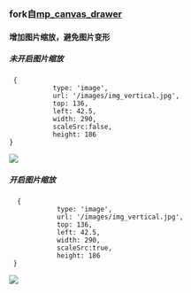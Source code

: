 

### fork自<a href='https://github.com/kuckboy1994/mp_canvas_drawer/'>mp_canvas_drawer</a>

#### 增加图片缩放，避免图片变形

##### 未开启图片缩放

 ```
  {
            type: 'image',
            url: '/images/img_vertical.jpg',
            top: 136,
            left: 42.5,
            width: 290,
            scaleSrc:false,
            height: 186
 }
 ```
 <image src="https://github.com/Yotakot/mp_canvas_drawer/blob/master/images/preview.png"/>

##### 开启图片缩放
```
  {
            type: 'image',
            url: '/images/img_vertical.jpg',
            top: 136,
            left: 42.5,
            width: 290,
            scaleSrc:true,
            height: 186
 }
 ```
 <image src="https://github.com/Yotakot/mp_canvas_drawer/blob/master/images/scale_preview.png"/>

